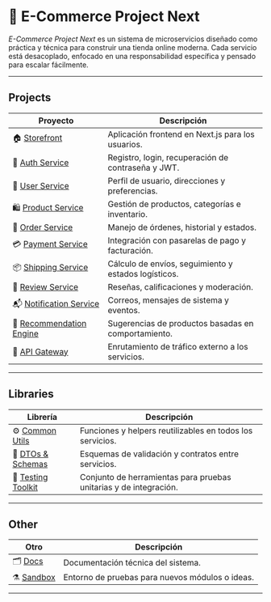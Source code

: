 # 🛒 E-Commerce Project Next

_E-Commerce Project Next_ es un sistema de microservicios diseñado como práctica y técnica para construir una tienda online moderna. Cada servicio está desacoplado, enfocado en una responsabilidad específica y pensado para escalar fácilmente.

---

## Projects

| Proyecto | Descripción |
|----------|-------------|
| 🏠 [Storefront](https://github.com/E-Commerce-Project-Next/E-Commerce) | Aplicación frontend en Next.js para los usuarios. |
| 🔐 [Auth Service](https://github.com/tu-organizacion/auth-service) | Registro, login, recuperación de contraseña y JWT. |
| 👤 [User Service](https://github.com/tu-organizacion/user-service) | Perfil de usuario, direcciones y preferencias. |
| 🛍️ [Product Service](https://github.com/tu-organizacion/product-service) | Gestión de productos, categorías e inventario. |
| 🧾 [Order Service](https://github.com/tu-organizacion/order-service) | Manejo de órdenes, historial y estados. |
| 💳 [Payment Service](https://github.com/tu-organizacion/payment-service) | Integración con pasarelas de pago y facturación. |
| 📦 [Shipping Service](https://github.com/tu-organizacion/shipping-service) | Cálculo de envíos, seguimiento y estados logísticos. |
| 💬 [Review Service](https://github.com/tu-organizacion/review-service) | Reseñas, calificaciones y moderación. |
| 📬 [Notification Service](https://github.com/tu-organizacion/notification-service) | Correos, mensajes de sistema y eventos. |
| 🧠 [Recommendation Engine](https://github.com/tu-organizacion/recommendation-engine) | Sugerencias de productos basadas en comportamiento. |
| 🧰 [API Gateway](https://github.com/tu-organizacion/api-gateway) | Enrutamiento de tráfico externo a los servicios. |

---

## Libraries

| Librería | Descripción |
|----------|-------------|
| ⚙️ [Common Utils](https://github.com/tu-organizacion/common-utils) | Funciones y helpers reutilizables en todos los servicios. |
| 📐 [DTOs & Schemas](https://github.com/tu-organizacion/dto-schemas) | Esquemas de validación y contratos entre servicios. |
| 🧪 [Testing Toolkit](https://github.com/tu-organizacion/testing-toolkit) | Conjunto de herramientas para pruebas unitarias y de integración. |

---

## Other

| Otro | Descripción |
|------|-------------|
| 🗂️ [Docs](https://github.com/tu-organizacion/docs) | Documentación técnica del sistema. |
| ⚗️ [Sandbox](https://github.com/tu-organizacion/sandbox) | Entorno de pruebas para nuevos módulos o ideas. |

---
